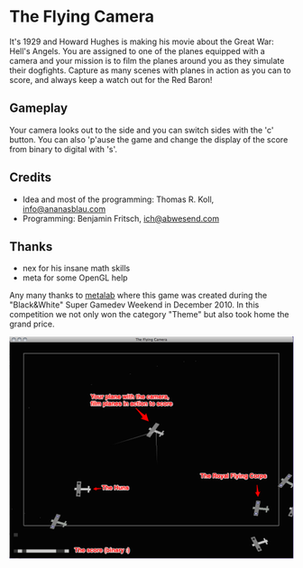 The Flying Camera
=================

It's 1929 and Howard Hughes is making his movie about the Great War: Hell's Angels.
You are assigned to one of the planes equipped with a camera and your mission
is to film the planes around you as they simulate their dogfights.
Capture as many scenes with planes in action as you can to score,
and always keep a watch out for the Red Baron!

Gameplay
--------

Your camera looks out to the side and you can switch sides with the 'c' button.
You can also 'p'ause the game and change the display of the score from binary to digital with 's'.

Credits
-------

* Idea and most of the programming: Thomas R. Koll, <info@ananasblau.com>
* Programming: Benjamin Fritsch, <ich@abwesend.com>


Thanks
------

* nex for his insane math skills
* meta for some OpenGL help

Any many thanks to [metalab][1] where this game was created during the "Black&White" Super Gamedev Weekend in December 2010. In this competition we not only won the category "Theme" but also took home the grand price.

![](https://github.com/Metalab/The-Flying-Camera/raw/master/The%20Flying%20Camera.png)

  [1]: http://metalab.at